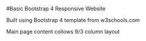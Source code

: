 #Basic Bootstrap 4 Responsive Website

Built using Bootstrap 4 template from w3schools.com

Main page content collows 9/3 column layout